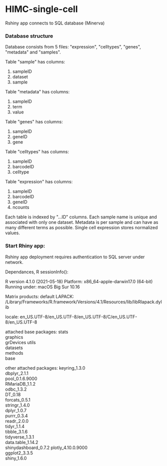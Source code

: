 # HIMC-single-cell
Rshiny app connects to SQL database (Minerva)

### Database structure

Database consists from 5 files: "expression", "celltypes", "genes", "metadata" and "samples". 

Table "sample" has columns:
1) sampleID
2) dataset
3) sample 

Table "metadata" has columns:
1) sampleID
2) term
3) value

Table "genes" has columns:
1) sampleID
2) geneID
3) gene

Table "celltypes" has columns:
1) sampleID
2) barcodeID
3) celltype

Table "expression" has columns:
1) sampleID
2) barcodeID
3) geneID
4) ncounts

Each table is indexed by "...ID" columns. Each sample name is unique and associated with only one dataset. Metadata is per sample and can have as many different terms as possible. Single cell expression stores normalized values.

### Start Rhiny app:

Rshiny app deployment requires authentication to SQL server under network.




Dependances, R sessionInfo():

R version 4.1.0 (2021-05-18)
Platform: x86_64-apple-darwin17.0 (64-bit)
Running under: macOS Big Sur 10.16

Matrix products: default
LAPACK: /Library/Frameworks/R.framework/Versions/4.1/Resources/lib/libRlapack.dylib

locale:
en_US.UTF-8/en_US.UTF-8/en_US.UTF-8/C/en_US.UTF-8/en_US.UTF-8

attached base packages:
stats     
graphics  
grDevices 
utils     
datasets  
methods   
base     

other attached packages:
keyring_1.3.0        
dbplyr_2.1.1         
pool_0.1.6.9000      
RMariaDB_1.1.2       
odbc_1.3.2           
DT_0.18             
forcats_0.5.1        
stringr_1.4.0        
dplyr_1.0.7          
purrr_0.3.4          
readr_2.0.0          
tidyr_1.1.4         
tibble_3.1.6         
tidyverse_1.3.1      
data.table_1.14.2    
shinydashboard_0.7.2 
plotly_4.10.0.9000   
ggplot2_3.3.5       
shiny_1.6.0         





